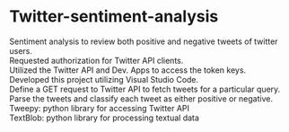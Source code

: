 # Twitter-sentiment-analysis
Sentiment analysis to review both positive and negative tweets of twitter users.  
Requested authorization for Twitter API clients.  
Utilized the Twitter API and Dev. Apps to access the token keys.  
Developed this project utilizing Visual Studio Code.  
Define a GET request to Twitter API to fetch tweets for a particular query.  
Parse the tweets and classify each tweet as either positive or negative.  
Tweepy: python library for accessing Twitter API  
TextBlob: python library for processing textual data  
